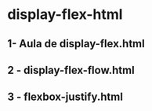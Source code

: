 # display-flex-html

## 1- Aula de display-flex.html

## 2 - display-flex-flow.html

## 3 - flexbox-justify.html







